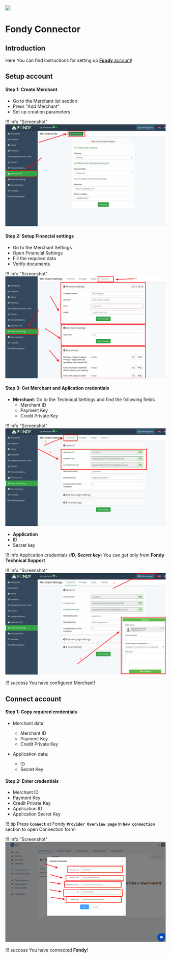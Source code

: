 <img src="https://static.openfintech.io/payment_providers/fondy/logo.svg?w=400" width="400px" >

# Fondy Connector

## Introduction

Here You can find  instructions for setting up <a href="https://portal.fondy.eu/" target="_blank" rel="noopener">**Fondy** account</a>!

## Setup account


#### Step 1: Create Merchant

-  Go to the Merchant list section
-  Press "Add Merchant"
-  Set up creation parameters

!!! info "Screenshot"
    [![Step 1](images/fondy-step1.png)](images/fondy-step1.png)

#### Step 2: Setup Financial settings

-  Go to the Merchant Settings
-  Open Financial Settings
-  Fill the required data
-  Verify documents

!!! info "Screenshot"
    [![Step 2](images/fondy-step2.png)](images/fondy-step2.png)

#### Step 3: Get Merchant and Aplication credentials

- **Merchant**: Go to the Technical Settings and find the following fields
    -  Merchant ID
    -  Payment Key
    -  Credit Private Key

!!! info "Screenshot"
    [![Step 3](images/fondy-step3.png)](images/fondy-step3.png)

- **Application**
-  ID
-  Secret key

!!! info 
    Application credentials (**_ID_**, **_Secret key_**) You can get only from **Fondy Technical Support**

!!! info "Screenshot"
    [![Step 3](images/fondy-step4.png)](images/fondy-step4.png)

!!! success
    You have configured Merchant!
    
## Connect account

#### Step 1: Copy required credentials
- Merchant data:

    -  Merchant ID
    -  Payment Key
    -  Credit Private Key

- Application data:
    
    -  ID
    -  Secret Key

#### Step 2: Enter credentials
   
-  Merchant ID
-  Payment Key
-  Credit Private Key
-  Application ID
-  Application Secret Key

!!! tip
    Press **`Connect`** at Fondy **`Provider Overview page`** in **`New connection`** section to open Connection form!



!!! info "Screenshot"
    [![Connect](images/fondy_connect.png)](images/fondy_connect.png)

!!! success
    You have connected **Fondy**!